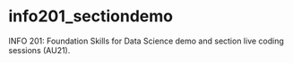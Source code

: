 # info201_sectiondemo
INFO 201: Foundation Skills for Data Science demo and section live coding sessions (AU21).
